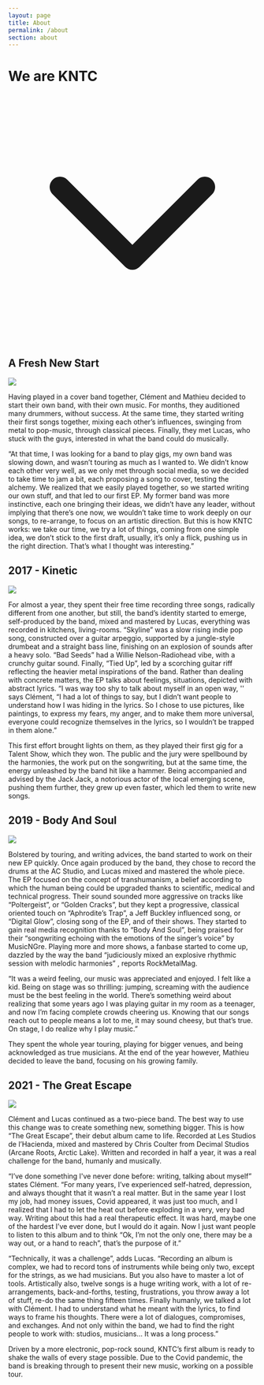 ```yaml
---
layout: page
title: About
permalink: /about
section: about
---
```


<div class="h-app-height bg-fixed bg-cover bg-center anim--cascad flex flex-col justify-center" data-animate="" style="background-image: url(assets/images/about.jpg)">
  <h1 class="text-white z-10 tracking-wider">We are KNTC</h1>
  <div class="absolute top-0 left-0 right-0 bottom-0 w-full h-full bg-black opacity-30 z-0"></div>
  <div class="absolute text-white mx-auto pb-5 w-full flex justify-center bottom-0 anim-fade-up">
    <svg xmlns="http://www.w3.org/2000/svg" class="h-12 animate-bounce" fill="none" viewBox="0 0 24 24" stroke="currentColor">
      <path stroke-linecap="round" stroke-linejoin="round" stroke-width="2" d="M19 9l-7 7-7-7" />
    </svg>
  </div>
</div>

<div class="mb-12">
  <div class="px-2 py-12 container max-w-5xl mx-auto grid gap-8">
    <h2>A Fresh New Start</h2>
    <div class="grid md:grid-cols-5 gap-8 mb-8">
      <div class="md:col-span-2">
        <img src="assets/images/about-1.jpg" class="object-cover object-center h-full shadow-lg">
      </div>
      <div class="md:col-span-3 text-justify">
        <p>
          Having played in a cover band together, Clément and Mathieu decided to start their own band, with their own music. For months, they auditioned many drummers, without success. At the same time, they started writing their first songs together, mixing each other’s influences, swinging from metal to pop-music, through classical pieces. Finally, they met Lucas, who stuck with the guys, interested in what the band could do musically.
        </p>
        <p>
          “At that time, I was looking for a band to play gigs, my own band was slowing down, and wasn’t touring as much as I wanted to.
          We didn’t know each other very well, as we only met through social media, so we decided to take time to jam a bit, each proposing a song to cover, testing the alchemy. We realized that we easily played together, so we started writing our own stuff, and that led to our first EP.
          My former band was more instinctive, each one bringing their ideas, we didn’t have any leader, without implying that there’s one now, we wouldn’t take time to work deeply on our songs, to re-arrange, to focus on an artistic direction.
          But this is how KNTC works: we take our time, we try a lot of things, coming from one simple idea, we don’t stick to the first draft, usually, it’s only a flick, pushing us in the right direction. That’s what I thought was interesting.”
        </p>
      </div>
    </div>
    <h2>2017 - Kinetic</h2>
    <div class="grid md:grid-cols-5 gap-8 mb-8">
      <div class="md:col-span-2">
        <img src="assets/images/about-2.jpg" class="object-cover object-center h-full shadow-lg">
      </div>
      <div class="md:col-span-3 md:order-first text-justify">
        <p>
          For almost a year, they spent their free time recording three songs, radically different from one another, but still, the band’s identity started to emerge, self-produced by the band, mixed and mastered by Lucas, everything was recorded in kitchens, living-rooms.
          “Skyline” was a slow rising indie pop song, constructed over a guitar arpeggio, supported by a jungle-style drumbeat and a straight bass line, finishing on an explosion of sounds after a heavy solo.
          “Bad Seeds” had a Willie Nelson-Radiohead vibe, with a crunchy guitar sound.
          Finally, “Tied Up”, led by a scorching guitar riff reflecting the heavier metal inspirations of the band.
          Rather than dealing with concrete matters, the EP talks about feelings, situations, depicted with abstract lyrics.
          “I was way too shy to talk about myself in an open way, '' says Clément, “I had a lot of things to say, but I didn’t want people to understand how I was hiding in the lyrics. So I chose to use pictures, like paintings, to express my fears, my anger, and to make them more universal, everyone could recognize themselves in the lyrics, so I wouldn’t be trapped in them alone.”
        </p>
        <p>
          This first effort brought lights on them, as they played their first gig for a Talent Show, which they won. The public and the jury were spellbound by the harmonies, the work put on the songwriting, but at the same time, the energy unleashed by the band hit like a hammer.
          Being accompanied and advised by the Jack Jack, a notorious actor of the local emerging scene, pushing them further, they grew up even faster, which led them to write new songs.
        </p>
      </div>
    </div>
    <h2>2019 - Body And Soul</h2>
    <div class="grid md:grid-cols-5 gap-8 mb-8">
      <div class="md:col-span-2">
        <img src="assets/images/about-3.jpg" class="object-cover object-center h-full shadow-lg">
      </div>
      <div class="md:col-span-3 text-justify">
        <p>
          Bolstered by touring, and writing advices, the band started to work on their new EP quickly. Once again produced by the band, they chose to record the drums at the AC Studio, and Lucas mixed and mastered the whole piece.
          The EP focused on the concept of transhumanism, a belief according to which the human being could be upgraded thanks to scientific, medical and technical progress. Their sound sounded more aggressive on tracks like “Poltergeist”, or “Golden Cracks”, but they kept a progressive, classical oriented touch on “Aphrodite’s Trap”, a Jeff Buckley influenced song, or “Digital Glow”, closing song of the EP, and of their shows.
          They started to gain real media recognition thanks to “Body And Soul”, being praised for their “songwriting echoing with the emotions of the singer’s voice” by MusicNGre. Playing more and more shows, a fanbase started to come up, dazzled by the way the band “judiciously mixed an explosive rhythmic session with melodic harmonies” , reports RockMetalMag.
        </p>
        <p>
          “It was a weird feeling, our music was appreciated and enjoyed. I felt like a kid. Being on stage was so thrilling: jumping, screaming with the audience must be the best feeling in the world. There’s something weird about realizing that some years ago I was playing guitar in my room as a teenager, and now I’m facing complete crowds cheering us.
          Knowing that our songs reach out to people means a lot to me, it may sound cheesy, but that’s true. On stage, I do realize why I play music.”
        </p>
        <p>
          They spent the whole year touring, playing for bigger venues, and being acknowledged as true musicians. At the end of the year however, Mathieu decided to leave the band, focusing on his growing family.
        </p>
      </div>
    </div>
    <h2>2021 - The Great Escape</h2>
    <div class="grid md:grid-cols-5 gap-8">
      <div class="md:col-span-2">
        <img src="assets/images/about-4.jpg" class="object-cover object-center h-full shadow-lg">
      </div>
      <div class="md:col-span-3 md:order-first text-justify">
        <p>
          Clément and Lucas continued as a two-piece band. The best way to use this change was to create something new, something bigger. This is how “The Great Escape”, their debut album came to life. Recorded at Les Studios de l’Hacienda, mixed and mastered by Chris Coulter from Decimal Studios (Arcane Roots, Arctic Lake).
          Written and recorded in half a year, it was a real challenge for the band, humanly and musically.
        </p>
        <p>
          “I’ve done something I've never done before: writing, talking about myself” states Clément. “For many years, I’ve experienced self-hatred, depression, and always thought that it wasn’t a real matter. But in the same year I lost my job, had money issues, Covid appeared, it was just too much, and I realized that I had to let the heat out before exploding in a very, very bad way.
          Writing about this had a real therapeutic effect. It was hard, maybe one of the hardest I’ve ever done, but I would do it again. Now I just want people to listen to this album and to think “Ok, I’m not the only one, there may be a way out, or a hand to reach”, that’s the purpose of it.”
        </p>
        <p>
          “Technically, it was a challenge”, adds Lucas. “Recording an album is complex, we had to record tons of instruments while being only two, except for the strings, as we had musicians. But you also have to master a lot of tools.
          Artistically also, twelve songs is a huge writing work, with a lot of re-arrangements, back-and-forths, testing, frustrations, you throw away a lot of stuff, re-do the same thing fifteen times.
          Finally humanly, we talked a lot with Clément. I had to understand what he meant with the lyrics, to find ways to frame his thoughts. There were a lot of dialogues, compromises, and exchanges. And not only within the band, we had to find the right people to work with: studios, musicians… It was a long process.”
        </p>
        <p>
          Driven by a more electronic, pop-rock sound, KNTC’s first album is ready to shake the walls of every stage possible. Due to the Covid pandemic, the band is breaking through to present their new music, working on a possible tour.
        </p>
      </div>
    </div>
  </div>
</div>
